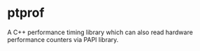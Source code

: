 # ptprof
A C++ performance timing library which can also read hardware performance counters via PAPI library.
